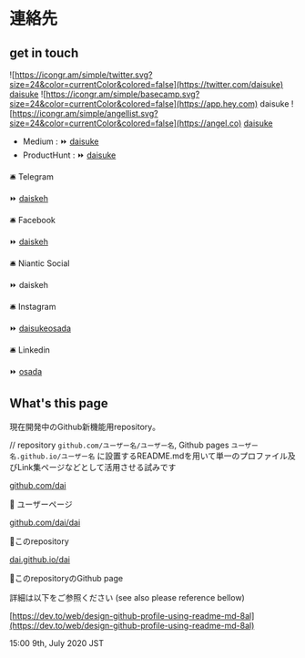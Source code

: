 # 連絡先

## get in touch

![https://icongr.am/simple/twitter.svg?size=24&color=currentColor&colored=false](https://twitter.com/daisuke) [daisuke](https://twitter.com/daisuke)
![https://icongr.am/simple/basecamp.svg?size=24&color=currentColor&colored=false](https://app.hey.com) daisuke
![https://icongr.am/simple/angellist.svg?size=24&color=currentColor&colored=false](https://angel.co) [daisuke](https://angel.co/p/daisuke)
- Medium
:   ⏩ [daisuke](https://medium.com/@daisuke)
- ProductHunt
:   ⏩ [daisuke](https://producthunt.com/@daisuke)

🛎 Telegram

   ⏩ [daiskeh](https://t.me/daiskeh)

🛎 Facebook

   ⏩ [daiskeh](https://facebook.com/daiskeh)

🛎 Niantic Social

   ⏩ daiskeh

🛎 Instagram

   ⏩ [daisukeosada](https://instagram.com/daisukeosada)

🛎 Linkedin

   ⏩ [osada](https://linkedin.com/in/osada)

## What's this page

現在開発中のGithub新機能用repository。

// repository `github.com/ユーザー名/ユーザー名`, Github pages `ユーザー名.github.io/ユーザー名` に設置するREADME.mdを用いて単一のプロファイル及びLink集ページなどとして活用させる試みです

[github.com/dai](https://github.com/dai)

   :arrow_up_small: ユーザーページ

[github.com/dai/dai](https://github.com/dai/dai)

   :arrow_up_small:このrepository

[dai.github.io/dai](https://dai.github.io/dai)

   :arrow_up_small:このrepositoryのGithub page

詳細は以下をご参照ください (see also please reference bellow)

[https://dev.to/web/design-github-profile-using-readme-md-8al](https://dev.to/web/design-github-profile-using-readme-md-8al)

15:00 9th, July 2020 JST
